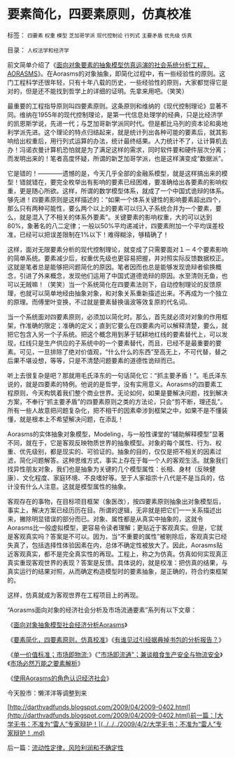 # 要素简化，四要素原则，仿真校准

标签： `四要素` `权重` `模型` `芝加哥学派` `现代控制论` `行列式` `主要矛盾` `优先级` `仿真` 

目录： `人权法学和经济学`

前文简单介绍了《[面向对象要素的抽象模型仿真运演的社会系统分析工程，AORASMS](../../../2009/4/1/面向对象抽象模型社会经济分析.md)》。在Aorasms的对象抽象，即简化过程中，有一些经验性的原则。这门工程科学还很年轻，只有十年八载的历史，一些经验性的原则，大家都觉得它是对的，但是还不能找到哲学上的详细的证明。先拿来用吧。（笑笑）

最重要的工程指导原则叫四要素原则。这条原则和维纳的《现代控制理论》显著不同。维纳在1955年的现代控制理论，是第一代信息处理学的经典，只是比经济学的凯恩斯学说，先进一代；与芝加哥新学派同时代。但是都比马列的资本论和奥地利学派先进。这个理论的特点归结起来，就是统计列出各种可能的要素后，就其影响给出权重后，用行列式运算的办法，统计最终结果。人力统计不了，让计算机去办！冯诺衣曼计算机恐怕就是为了满足这样的需求，同时软件要和硬件层次分离；而发明出来的！笔者高度怀疑，所谓的新芝加哥学派，也是这样演变成“数据派”。

它是错的！————遗憾的是，今天几乎全部的金融系模型，就是这样搞出来的模型！错就错在，要完全枚举出有影响的要素已经困难，要准确给出各要素的影响权重，更是随心所欲。这样，所谓的数学模型体系，就成了一个中国式诡辩的体系。够先进！四要素原则是这样描述的：“如果一个体系关键性的影响要素超出四个，那么只有两种可能性，要么两个以上的要素可以归入子系统合并为一个要素，要么，就是混入了不相关的体系外要素”。关键要素的影响权重，大的可以达到80%，象著名的八二定律；一般以50%平均递减计，四要素附加一个平均误差校准，已经可以把误差限制在1%以下！难得糊涂，够精确了！

这样，面对无限要素分析的现代控制理论，就变成了只需要面对１－４个要素影响的简单系统。要素减少后，权重优先级也更容易把握，并对照实际反馈数据校正。这就是笔者总是能够把问题简化的原因。笔者因而也总是能够发现诡辩者偷换概念，引进了外来概念，发现他们运用了中国式道德诡辩的原因。水至清则无鱼，也可以无贼嘛！（笑笑）当一个系统简化在四要素法则下，自动控制理论的反馈原理，也就可以简单地经由抽象对象，和对象关系重新描述出来。不再成为一个独立的原理。而傅里叶变换，不过就是要素替换谐波等效复原的代名词。

当一个系统面对四要素原则，必须加以简化时。那么，首先就必须对对象的作用框架，作准确的限定；准确的定义；直到它要么在四要素内可以解释清楚，要么，就把它包含入另一个子系统。把这个概念用到茅于轼耕地红线的要素替代上，可以发现，红线只是生产供应的子系统中的一个要素替代，而且，已经不是最重要的要素。可见，一旦排除了绝对价值观，“什么什么的东西”至高无上，不可代替，替之后果不堪设想，等等，只是不清楚问题要素的道德性诡辩而已。

听上去很复杂是吧？那就用毛氏泽东的一句话简化它：“抓主要矛盾！”。毛氏泽东说的，就是四要素的特例。他说的是哲学，没有实用意义。Aorasms的四要素工程原则，今天构筑着我们整个商业世界。无论如何，如果是要解决问题，找到解决方案，不奉行“抓主要矛盾”的四要素原则之类的方法论，只会“剪不断，理还乱”。所有一些人故意把问题复杂化，把不相干的因素牵涉到框架之中，如果不是不懂装懂，就是根本上不希望解决问题，在添乱！

Aorasms的实体抽象对象模型，Modeling，与一般性课堂的“辅助解释模型”显著不同，就在于，它是客观反映物质世界的抽象模型。对象的每个属性、行为、权重、优先级别，都是现实的、可验证的。抽象的目的，仅仅是把不相关的因素过滤，简化问题解答。这种思维方式，事实上存在于每一个人的客观生活。就象我们找异性朋友对象，我们也是抽象为关键的几个模型属性：长相、身材（反映健康）、文化程度、家庭环境、不良嗜好等。至于人家祖宗十八代是不是当兵的，估计没有什么人注意。这就是模型属性的抽象。

客观存在的事物，在目标项目框架（象医改），按四要素原则抽象出对象模型后，事实上，解决方案已经历历在目。所谓的逻辑，无非就是把它们一一关系描述出来，撇除明显错误的部分而已。对象、属性都是从真实中抽象的，这就令Aorasms比一般虚拟模型，更容易令读者理解；更贴近于客观真实。但是，它就是客观真实吗？答案是不可以。因为，当“不重要的属性”被剔除后，客观真实已经失真了，包括选择性体验因素在内，总体不确定性被放大了。因此，Aorasms贴近客观真实，都不是完全真实性的再现。工程上，称之为仿真。仿真如何实现真正真实重现客观世界的表现？答案是反馈。具体说的，就是校准：把仿真的结果，与真实运行的结果对照，从而确定构造模型时的要素抽象，是正确的，符合约束框架的。

这样，仿真就成为客观世界在工程项目上的再现。

“Aorasms面向对象的经济社会分析及市场流通要素”系列有以下文章：

《[面向对象抽象模型社会经济分析Aorasms](../../../2009/4/1/面向对象抽象模型社会经济分析.md)》

《[要素简化，四要素原则，仿真校准](../../../2009/4/2/要素简化，四要素原则，仿真校准.md)》《[有谁见过引经据典掉书包的分析报告？](../../../2009/4/14/有谁见过引经据典高尚的工程分析.md)》

《[单一价值标准；市场即物流;](../../../2009/3/30/单一价值标准；市场即物流.md)》《["市场即流通"；兼谈粮食生产安全与物流安全](../../../2009/3/30/&quot;市场即流通&quot;之粮食生产安全与物流安全.md)》《[市场必然万能之要素解析](../../../2009/3/31/市场要素之&quot;万能与不能&quot;的意义.md)》

《[使用Aorasms的角色认识经济社会](../../../2009/5/4/使用Aorasms的角色分析社会经济流程.md)》

今天股市：懒洋洋等调整到来

[http://darthvadfunds.blogspot.com/2009/04/2009-0402.html](http://darthvadfunds.blogspot.com/2009/04/2009-0402.html)前一篇：[大学无书：不准为“雷人”专家辩护！](../../../2009/4/2/大学无书：不准为“雷人”专家辩护！.md)

后一篇：[流动性定律，风险利润和不确定性](../../../2009/4/3/流动性定律，风险利润和不确定性.md)